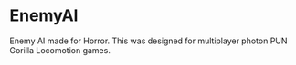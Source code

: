 # EnemyAI
Enemy AI made for Horror. This was designed for multiplayer photon PUN Gorilla Locomotion games.
